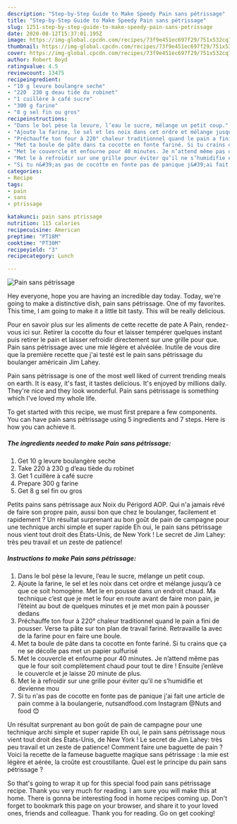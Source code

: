 ```yaml
---
description: "Step-by-Step Guide to Make Speedy Pain sans pétrissage"
title: "Step-by-Step Guide to Make Speedy Pain sans pétrissage"
slug: 1251-step-by-step-guide-to-make-speedy-pain-sans-petrissage
date: 2020-08-12T15:37:01.195Z
image: https://img-global.cpcdn.com/recipes/73f9e451ec697f29/751x532cq70/pain-sans-petrissage-photo-principale-de-la-recette.jpg
thumbnail: https://img-global.cpcdn.com/recipes/73f9e451ec697f29/751x532cq70/pain-sans-petrissage-photo-principale-de-la-recette.jpg
cover: https://img-global.cpcdn.com/recipes/73f9e451ec697f29/751x532cq70/pain-sans-petrissage-photo-principale-de-la-recette.jpg
author: Robert Boyd
ratingvalue: 4.5
reviewcount: 13475
recipeingredient:
- "10 g levure boulangre seche"
- "220  230 g deau tide du robinet"
- "1 cuillère à café sucre"
- "300 g farine"
- "8 g sel fin ou gros"
recipeinstructions:
- "Dans le bol pèse la levure, l’eau le sucre, mélange un petit coup."
- "Ajoute la farine, le sel et les noix dans cet ordre et mélange jusqu’à ce que ce soit homogène. Met le en pousse dans un endroit chaud. Ma technique c’est que je met le four en route avant de faire mon pain, je l’éteint au bout de quelques minutes et je met mon pain à pousser dedans"
- "Préchauffe ton four à 220° chaleur traditionnel quand le pain a fini de pousser. Verse ta pâte sur ton plan de travail fariné. Retravaille la avec de la farine pour en faire une boule."
- "Met ta boule de pâte dans ta cocotte en fonte fariné. Si tu crains que ça ne se décolle pas met un papier sulfurisé"
- "Met le couvercle et enfourne pour 40 minutes. Je n’attend même pas que le four soit complètement chaud pour tout te dire ! Ensuite j’enlève le couvercle et je laisse 20 minute de plus."
- "Met le à refroidir sur une grille pour éviter qu’il ne s’humidifie et devienne mou"
- "Si tu n&#39;as pas de cocotte en fonte pas de panique j&#39;ai fait une article de pain comme à la boulangerie, nutsandfood.com Instagram @Nuts and food 😊"
categories:
- Recipe
tags:
- pain
- sans
- ptrissage

katakunci: pain sans ptrissage 
nutrition: 115 calories
recipecuisine: American
preptime: "PT18M"
cooktime: "PT30M"
recipeyield: "3"
recipecategory: Lunch

---
```



![Pain sans pétrissage](https://img-global.cpcdn.com/recipes/73f9e451ec697f29/751x532cq70/pain-sans-petrissage-photo-principale-de-la-recette.jpg)

Hey everyone, hope you are having an incredible day today. Today, we're going to make a distinctive dish, pain sans pétrissage. One of my favorites. This time, I am going to make it a little bit tasty. This will be really delicious.

Pour en savoir plus sur les aliments de cette recette de pate A Pain, rendez-vous ici sur. Retirer la cocotte du four et laisser tempérer quelques instant puis retirer le pain et laisser refroidir directement sur une grille pour que. Pain sans pétrissage avec une mie légère et alvéolée. Inutile de vous dire que la première recette que j&#39;ai testé est le pain sans pétrissage du boulanger américain Jim Lahey.

Pain sans pétrissage is one of the most well liked of current trending meals on earth. It is easy, it's fast, it tastes delicious. It's enjoyed by millions daily. They're nice and they look wonderful. Pain sans pétrissage is something which I've loved my whole life.


To get started with this recipe, we must first prepare a few components. You can have pain sans pétrissage using 5 ingredients and 7 steps. Here is how you can achieve it.

<!--inarticleads1-->

##### The ingredients needed to make Pain sans pétrissage:

1. Get 10 g levure boulangère seche
1. Take 220 à 230 g d’eau tiède du robinet
1. Get 1 cuillère à café sucre
1. Prepare 300 g farine
1. Get 8 g sel fin ou gros


Petits pains sans pétrissage aux Noix du Périgord AOP. Qui n&#39;a jamais rêvé de faire son propre pain, aussi bon que chez le boulanger, facilement et rapidement ? Un résultat surprenant au bon goût de pain de campagne pour une technique archi simple et super rapide  Eh oui, le pain sans pétrissage nous vient tout droit des États-Unis, de New York ! Le secret de Jim Lahey: très peu travail et un zeste de patience! 

<!--inarticleads2-->

##### Instructions to make Pain sans pétrissage:

1. Dans le bol pèse la levure, l’eau le sucre, mélange un petit coup.
1. Ajoute la farine, le sel et les noix dans cet ordre et mélange jusqu’à ce que ce soit homogène. Met le en pousse dans un endroit chaud. Ma technique c’est que je met le four en route avant de faire mon pain, je l’éteint au bout de quelques minutes et je met mon pain à pousser dedans
1. Préchauffe ton four à 220° chaleur traditionnel quand le pain a fini de pousser. Verse ta pâte sur ton plan de travail fariné. Retravaille la avec de la farine pour en faire une boule.
1. Met ta boule de pâte dans ta cocotte en fonte fariné. Si tu crains que ça ne se décolle pas met un papier sulfurisé
1. Met le couvercle et enfourne pour 40 minutes. Je n’attend même pas que le four soit complètement chaud pour tout te dire ! Ensuite j’enlève le couvercle et je laisse 20 minute de plus.
1. Met le à refroidir sur une grille pour éviter qu’il ne s’humidifie et devienne mou
1. Si tu n&#39;as pas de cocotte en fonte pas de panique j&#39;ai fait une article de pain comme à la boulangerie, nutsandfood.com Instagram @Nuts and food 😊


Un résultat surprenant au bon goût de pain de campagne pour une technique archi simple et super rapide  Eh oui, le pain sans pétrissage nous vient tout droit des États-Unis, de New York ! Le secret de Jim Lahey: très peu travail et un zeste de patience! Comment faire une baguette de pain ? Voici la recette de la fameuse baguette magique sans pétrissage : la mie est légère et aérée, la croûte est croustillante. Quel est le principe du pain sans pétrissage ? 

So that's going to wrap it up for this special food pain sans pétrissage recipe. Thank you very much for reading. I am sure you will make this at home. There is gonna be interesting food in home recipes coming up. Don't forget to bookmark this page on your browser, and share it to your loved ones, friends and colleague. Thank you for reading. Go on get cooking!
